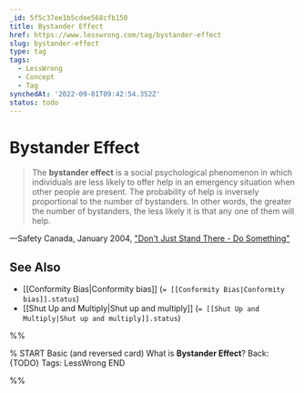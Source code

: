 ```yaml
---
_id: 5f5c37ee1b5cdee568cfb150
title: Bystander Effect
href: https://www.lesswrong.com/tag/bystander-effect
slug: bystander-effect
type: tag
tags:
  - LessWrong
  - Concept
  - Tag
synchedAt: '2022-09-01T09:42:54.352Z'
status: todo
---
```


# Bystander Effect

> The **bystander effect** is a social psychological phenomenon in which individuals are less likely to offer help in an emergency situation when other people are present. The probability of help is inversely proportional to the number of bystanders. In other words, the greater the number of bystanders, the less likely it is that any one of them will help.

—Safety Canada, January 2004, ["Don't Just Stand There - Do Something"](http://www.safety-council.org/info/community/bystander.html)

## See Also

- [[Conformity Bias|Conformity bias]] (`= [[Conformity Bias|Conformity bias]].status`)
- [[Shut Up and Multiply|Shut up and multiply]] (`= [[Shut Up and Multiply|Shut up and multiply]].status`)


%%

% START
Basic (and reversed card)
What is **Bystander Effect**?
Back: {TODO}
Tags: LessWrong
END

%%
	
